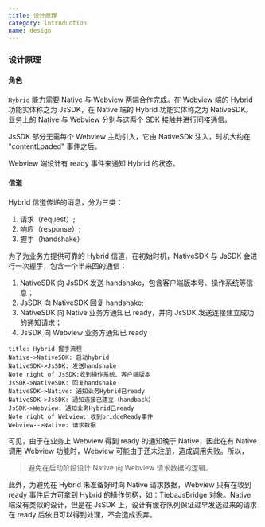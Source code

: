```yaml
---
title: 设计原理
category: introduction
name: design
---
```


### 设计原理

#### 角色

`Hybrid` 能力需要 Native 与 Webview 两端合作完成。在 Webview 端的 Hybrid 功能实体称之为 JsSDK，在 Native 端的 Hybrid 功能实体称之为 NativeSDK。业务上的 Native 与 Webview 分别与这两个 SDK 接触并进行间接通信。

JsSDK 部分无需每个 Webview 主动引入，它由 NativeSDk 注入，时机大约在 "contentLoaded" 事件之后。

Webview 端设计有 ready 事件来通知 Hybrid 的状态。

#### 信道

Hybrid 信道传递的消息，分为三类：

 1. 请求（request）;
 2. 响应（response）;
 3. 握手（handshake）

为了为业务方提供可靠的 Hybrid 信道，在初始时机，NativeSDK 与 JsSDK 会进行一次握手，包含一个半来回的通信：
 1. NativeSDK 向 JsSDK 发送 handshake，包含客户端版本号、操作系统等信息；
 2. JsSDK 向 NativeSDK 回复 handshake;
 3. NativeSDK 向 Native 业务方通知已 ready，并向 JsSDK 发送连接建立成功的通知请求；
 4. JsSDK 向 Webview 业务方通知已 ready

```sequence
title: Hybrid 握手流程
Native->NativeSDK: 启动hybrid
NativeSDK->JsSDK: 发送handshake
Note right of JsSDK:收到操作系统、客户端版本
JsSDK->NativeSDK: 回复handshake
NativeSDK->Native: 通知业务Hybrid已ready
NativeSDK->JsSDK: 通知连接已建立（handback）
JsSDK->Webview: 通知业务Hybrid已ready
Note right of Webview: 收到bridgeReady事件
Webview-->Native: 请求数据
```

可见，由于在业务上 Webview 得到 ready 的通知晚于 Native，因此在有 Native 调用 Webview 功能时，Webview 可能由于还未注册，造成调用失败。所以，

>避免在启动阶段设计 Native 向 Webview 请求数据的逻辑。

此外，为避免在 Hybrid 未准备好时向 Native 请求数据，Webview 只有在收到 ready 事件后方可拿到 Hybrid 的操作句柄，如：TiebaJsBridge 对象。Native 端没有类似的设计，但是在 JsSDK 上，设计有缓存队列保证过早发送过来的请求在 ready 后依旧可以得到处理，不会造成丢弃。